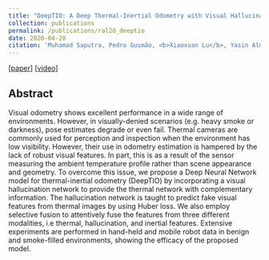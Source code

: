 ```yaml
---
title: "DeepTIO: A Deep Thermal-Inertial Odometry with Visual Hallucination"
collection: publications
permalink: /publications/ral20_deeptio
date: 2020-04-20
citation: 'Muhamad Saputra, Pedro Gusmão, <b>Xiaoxuan Lu</b>, Yasin Almalioglu and et al. <i>In ICRA/RA-L 2020.</i>'
---
```

[[paper]](https://christopherlu.github.io/files/papers/[RAL2020]deeptio.pdf)
[[video]](https://www.youtube.com/watch?v=Uw81ERThI-U&feature=youtu.be)

## Abstract
Visual odometry shows excellent performance in a wide range of environments. However, in visually-denied scenarios (e.g. heavy smoke or darkness), pose estimates degrade or even fail. Thermal cameras are commonly used for perception and inspection when the environment has low visibility. However, their use in odometry estimation is hampered by the lack of robust visual features. In part, this is as a result of the sensor measuring the ambient temperature profile rather than scene appearance and geometry. To overcome this issue, we propose a Deep Neural Network model for thermal-inertial odometry (DeepTIO) by incorporating a visual hallucination network to provide the thermal network with complementary information. The hallucination network is taught to predict fake visual features from thermal images by using Huber loss. We also employ selective fusion to attentively fuse the features from three different modalities, i.e thermal, hallucination, and inertial features. Extensive experiments are performed in hand-held and mobile robot data in benign and smoke-filled environments, showing the efficacy of the proposed model.

